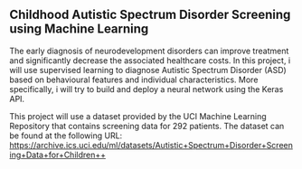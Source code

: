 ## Childhood Autistic Spectrum Disorder Screening using Machine Learning
 
The early diagnosis of neurodevelopment disorders can improve treatment and significantly decrease the associated healthcare costs. In this project, i will use supervised learning to diagnose Autistic Spectrum Disorder (ASD) based on behavioural features and individual characteristics. More specifically, i will try to build and deploy a neural network using the Keras API.

This project will use a dataset provided by the UCI Machine Learning Repository that contains screening data for 292 patients. The dataset can be found at the following URL: https://archive.ics.uci.edu/ml/datasets/Autistic+Spectrum+Disorder+Screening+Data+for+Children++

